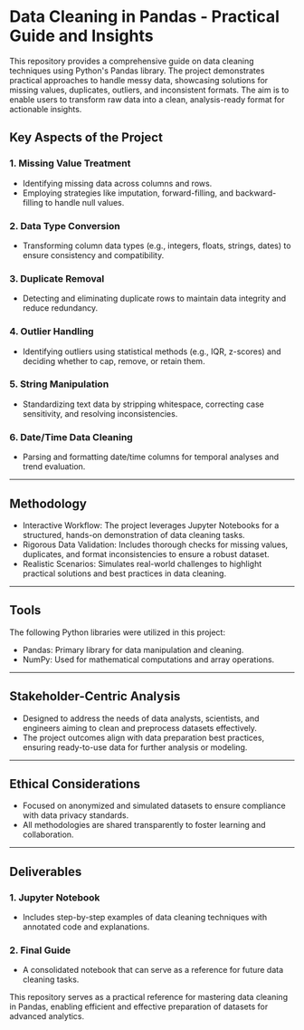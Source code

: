 # Data Cleaning in Pandas - Practical Guide and Insights

This repository provides a comprehensive guide on data cleaning techniques using Python's Pandas library. The project demonstrates practical approaches to handle messy data, showcasing solutions for missing values, duplicates, outliers, and inconsistent formats. The aim is to enable users to transform raw data into a clean, analysis-ready format for actionable insights.

## Key Aspects of the Project

### 1. Missing Value Treatment
- Identifying missing data across columns and rows.
- Employing strategies like imputation, forward-filling, and backward-filling to handle null values.

### 2. Data Type Conversion
- Transforming column data types (e.g., integers, floats, strings, dates) to ensure consistency and compatibility.

### 3. Duplicate Removal
- Detecting and eliminating duplicate rows to maintain data integrity and reduce redundancy.

### 4. Outlier Handling
- Identifying outliers using statistical methods (e.g., IQR, z-scores) and deciding whether to cap, remove, or retain them.

### 5. String Manipulation
- Standardizing text data by stripping whitespace, correcting case sensitivity, and resolving inconsistencies.

### 6. Date/Time Data Cleaning
- Parsing and formatting date/time columns for temporal analyses and trend evaluation.

---

## Methodology

- Interactive Workflow: The project leverages Jupyter Notebooks for a structured, hands-on demonstration of data cleaning tasks.
- Rigorous Data Validation: Includes thorough checks for missing values, duplicates, and format inconsistencies to ensure a robust dataset.
- Realistic Scenarios: Simulates real-world challenges to highlight practical solutions and best practices in data cleaning.

---

## Tools

The following Python libraries were utilized in this project:

- Pandas: Primary library for data manipulation and cleaning.
- NumPy: Used for mathematical computations and array operations.

---

## Stakeholder-Centric Analysis

- Designed to address the needs of data analysts, scientists, and engineers aiming to clean and preprocess datasets effectively.
- The project outcomes align with data preparation best practices, ensuring ready-to-use data for further analysis or modeling.

---

## Ethical Considerations

- Focused on anonymized and simulated datasets to ensure compliance with data privacy standards.
- All methodologies are shared transparently to foster learning and collaboration.

---

## Deliverables

### 1. Jupyter Notebook
- Includes step-by-step examples of data cleaning techniques with annotated code and explanations.

### 2. Final Guide
- A consolidated notebook that can serve as a reference for future data cleaning tasks.

This repository serves as a practical reference for mastering data cleaning in Pandas, enabling efficient and effective preparation of datasets for advanced analytics.
